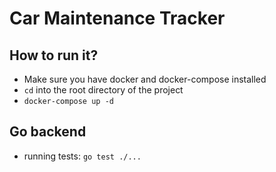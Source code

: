 # Car Maintenance Tracker

## How to run it?

- Make sure you have docker and docker-compose installed
- `cd` into the root directory of the project
- `docker-compose up -d`

## Go backend

- running tests: `go test ./...`

